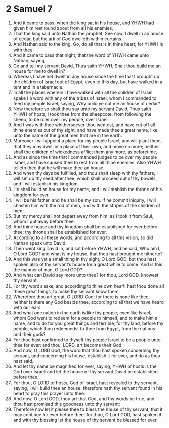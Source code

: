﻿# 2 Samuel  7
1. And it came to pass, when the king sat in his house, and YHWH had given him rest round about from all his enemies; 
2. That the king said unto Nathan the prophet, See now, I dwell in an house of cedar, but the ark of God dwelleth within curtains. 
3. And Nathan said to the king, Go, do all that is in thine heart; for YHWH is with thee. 
4.  And it came to pass that night, that the word of YHWH came unto Nathan, saying, 
5. Go and tell my servant David, Thus saith YHWH, Shalt thou build me an house for me to dwell in? 
6. Whereas I have not dwelt in any house since the time that I brought up the children of Israel out of Egypt, even to this day, but have walked in a tent and in a tabernacle. 
7. In all the places wherein I have walked with all the children of Israel spake I a word with any of the tribes of Israel, whom I commanded to feed my people Israel, saying, Why build ye not me an house of cedar? 
8. Now therefore so shalt thou say unto my servant David, Thus saith YHWH of hosts, I took thee from the sheepcote, from following the sheep, to be ruler over my people, over Israel: 
9. And I was with thee whithersoever thou wentest, and have cut off all thine enemies out of thy sight, and have made thee a great name, like unto the name of the great men that are in the earth. 
10. Moreover I will appoint a place for my people Israel, and will plant them, that they may dwell in a place of their own, and move no more; neither shall the children of wickedness afflict them any more, as beforetime, 
11. And as since the time that I commanded judges to be over my people Israel, and have caused thee to rest from all thine enemies. Also YHWH telleth thee that he will make thee an house. 
12.  And when thy days be fulfilled, and thou shalt sleep with thy fathers, I will set up thy seed after thee, which shall proceed out of thy bowels, and I will establish his kingdom. 
13. He shall build an house for my name, and I will stablish the throne of his kingdom for ever. 
14. I will be his father, and he shall be my son. If he commit iniquity, I will chasten him with the rod of men, and with the stripes of the children of men: 
15. But my mercy shall not depart away from him, as I took it from Saul, whom I put away before thee. 
16. And thine house and thy kingdom shall be established for ever before thee: thy throne shall be established for ever. 
17. According to all these words, and according to all this vision, so did Nathan speak unto David. 
18.  Then went king David in, and sat before YHWH, and he said, Who am I, O Lord GOD? and what is my house, that thou hast brought me hitherto? 
19. And this was yet a small thing in thy sight, O Lord GOD; but thou hast spoken also of thy servant’s house for a great while to come. And is this the manner of man, O Lord GOD? 
20. And what can David say more unto thee? for thou, Lord GOD, knowest thy servant. 
21. For thy word’s sake, and according to thine own heart, hast thou done all these great things, to make thy servant know them. 
22. Wherefore thou art great, O LORD God: for there is none like thee, neither is there any God beside thee, according to all that we have heard with our ears. 
23. And what one nation in the earth is like thy people, even like Israel, whom God went to redeem for a people to himself, and to make him a name, and to do for you great things and terrible, for thy land, before thy people, which thou redeemedst to thee from Egypt, from the nations and their gods? 
24. For thou hast confirmed to thyself thy people Israel to be a people unto thee for ever: and thou, LORD, art become their God. 
25. And now, O LORD God, the word that thou hast spoken concerning thy servant, and concerning his house, establish it for ever, and do as thou hast said. 
26. And let thy name be magnified for ever, saying, YHWH of hosts is the God over Israel: and let the house of thy servant David be established before thee. 
27. For thou, O LORD of hosts, God of Israel, hast revealed to thy servant, saying, I will build thee an house: therefore hath thy servant found in his heart to pray this prayer unto thee. 
28. And now, O Lord GOD, thou art that God, and thy words be true, and thou hast promised this goodness unto thy servant: 
29. Therefore now let it please thee to bless the house of thy servant, that it may continue for ever before thee: for thou, O Lord GOD, hast spoken it: and with thy blessing let the house of thy servant be blessed for ever. 
